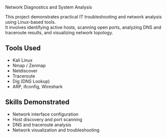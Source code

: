 Network Diagnostics and System Analysis

This project demonstrates practical IT troubleshooting and network analysis using Linux-based tools.  
It involves identifying active hosts, scanning open ports, analyzing DNS and traceroute results, and visualizing network topology.

## Tools Used
- Kali Linux  
- Nmap / Zenmap  
- Netdiscover  
- Traceroute  
- Dig (DNS Lookup)  
- ARP, ifconfig, Wireshark  

## Skills Demonstrated
- Network interface configuration  
- Host discovery and port scanning  
- DNS and traceroute analysis  
- Network visualization and troubleshooting  
